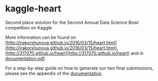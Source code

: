 # kaggle-heart

Second place solution for the Second Annual Data Science Bowl competition on Kaggle

More information can be found on [http://irakorshunova.github.io/2016/03/15/heart.html](http://irakorshunova.github.io/2016/03/15/heart.html), [http://317070.github.io/heart](http://317070.github.io/heart) and in [documentation.pdf](https://github.com/317070/kaggle-heart/blob/master/documentation.pdf).

For a step-by-step guide on how to generate our two final submissions, please see the appendix of the  [documentation](https://github.com/317070/kaggle-heart/blob/master/documentation.pdf).
